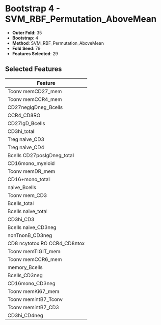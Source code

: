 # Bootstrap 4 - SVM_RBF_Permutation_AboveMean

- **Outer Fold**: 35
- **Bootstrap**: 4
- **Method**: SVM_RBF_Permutation_AboveMean
- **Fold Seed**: 79
- **Features Selected**: 29

## Selected Features

| Feature |
|---------|
| Tconv memCD27_mem |
| Tconv memCCR4_mem |
| CD27negIgDneg_Bcells |
| CCR4_CD8RO |
| CD27IgD_Bcells |
| CD3hi_total |
| Treg naive_CD3 |
| Treg naive_CD4 |
| Bcells CD27posIgDneg_total |
| CD16mono_myeloid |
| Tconv memDR_mem |
| CD16+mono_total |
| naive_Bcells |
| Tconv mem_CD3 |
| Bcells_total |
| Bcells naive_total |
| CD3hi_CD3 |
| Bcells naive_CD3neg |
| nonTnonB_CD3neg |
| CD8 ncytotox RO CCR4_CD8ntox |
| Tconv memTIGIT_mem |
| Tconv memCCR6_mem |
| memory_Bcells |
| Bcells_CD3neg |
| CD16mono_CD3neg |
| Tconv memKi67_mem |
| Tconv memintB7_Tconv |
| Tconv memintB7_CD3 |
| CD3hi_CD4neg |
